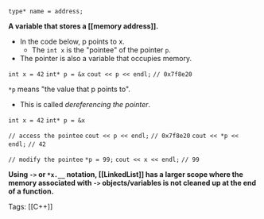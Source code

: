 `type* name = address;`

**A variable that stores a [[memory address]].**
- In the code below, p points to x.
	- The `int x` is the "pointee" of the pointer `p`.
- The pointer is also a variable that occupies memory.

`int x = 42`
`int* p = &x`
`cout << p << endl;`     `// 0x7f8e20`

`*p` means "the value that p points to".
- This is called *dereferencing the pointer*.

`int x = 42`
`int* p = &x`

`// access the pointee`
`cout << p << endl;`     `// 0x7f8e20`
`cout << *p << endl;`    `// 42`

`// modify the pointee`
`*p = 99;`
`cout << x << endl;`    `// 99`

**Using `->` or `*x.__` notation, [[LinkedList]] has a larger scope where the memory associated with `->` objects/variables is not cleaned up at the end of a function.**

Tags:
[[C++]]
